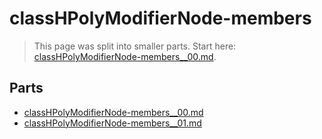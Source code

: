 # classHPolyModifierNode-members

> This page was split into smaller parts. Start here: [classHPolyModifierNode-members__00.md](classHPolyModifierNode-members__00.md).

## Parts

- [classHPolyModifierNode-members__00.md](classHPolyModifierNode-members__00.md)
- [classHPolyModifierNode-members__01.md](classHPolyModifierNode-members__01.md)

